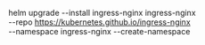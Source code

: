 helm upgrade --install ingress-nginx ingress-nginx \
 --repo https://kubernetes.github.io/ingress-nginx \
 --namespace ingress-nginx --create-namespace

